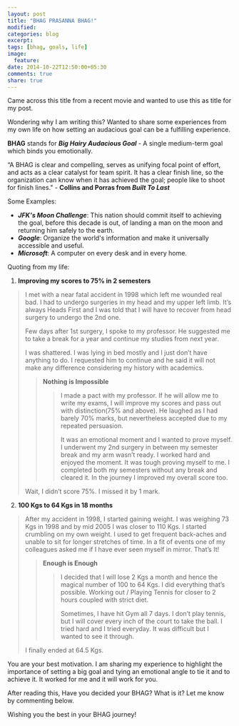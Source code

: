 ```yaml
---
layout: post
title: "BHAG PRASANNA BHAG!"
modified:
categories: blog
excerpt:
tags: [bhag, goals, life]
image:
  feature:
date: 2014-10-22T12:50:00+05:30
comments: true
share: true
---
```

Came across this title from a recent movie and wanted to use this as title for my post.

Wondering why I am writing this? Wanted to share some experiences from my own life on how setting an audacious goal can be a fulfilling experience.

**BHAG** stands for ***Big Hairy Audacious Goal*** - A single medium-term goal which binds you emotionally. 

“A BHAG is clear and compelling, serves as unifying focal point of effort, and acts as a clear catalyst for team spirit. It has a clear finish line, so the organization can know when it has achieved the goal; people like to shoot for finish lines." - **Collins and Porras from _Built To Last_**

Some Examples:

- ***JFK's Moon Challenge***: This nation should commit itself to achieving the goal, before this decade is out, of landing a man on the moon and returning him safely to the earth.
- ***Google***: Organize the world's information and make it universally accessible and useful.
- ***Microsoft***: A computer on every desk and in every home.

Quoting from my life:

1. **Improving my scores to 75% in 2 semesters**
> I met with a near fatal accident in 1998 which left me wounded real bad. I had to undergo surgeries in my head and my upper left limb. It’s always Heads First and I was told that I will have to recover from head surgery to undergo the 2nd one.
> 
> Few days after 1st surgery, I spoke to my professor. He suggested me to take a break for a year and continue my studies from next year. 
> 
> I was shattered. I was lying in bed mostly and I just don’t have anything to do. I requested him to continue and he said it will not make any difference considering my history with academics.
>
>> **Nothing is Impossible**
>>
>>> I made a pact with my professor. If he will allow me to write my exams, I will improve my scores and pass out with distinction(75% and above). He laughed as I had barely 70% marks, but nevertheless accepted due to my repeated persuasion. 
>>>
>>> It was an emotional moment and I wanted to prove myself. I underwent my 2nd surgery in between my semester break and my arm wasn’t ready. I worked hard and enjoyed the moment. It was tough proving myself to me. I completed both my semesters without any break and cleared it. In the journey I improved my overall score too.
>
> Wait, I didn’t score 75%. I missed it by 1 mark.

2. **100 Kgs to 64 Kgs in 18 months**
> After my accident in 1998, I started gaining weight. I was weighing 73 Kgs in 1998 and by mid 2005 I was closer to 110 Kgs. I started crumbling on my own weight. I used to get frequent back-aches and unable to sit for longer stretches of time. In a fit of events one of my colleagues asked me if I have ever seen myself in mirror. That’s It!
>
>> **Enough is Enough**
>>
>>> I decided that I will lose 2 Kgs a month and hence the magical number of 100 to 64 Kgs. I did everything that’s possible. Working out / Playing Tennis for closer to 2 hours coupled with strict diet. 
>>>
>>> Sometimes, I have hit Gym all 7 days. I don’t play tennis, but I will cover every inch of the court to take the ball. I tried hard and I tried everyday. It was difficult but I wanted to see it through. 
>
> I finally ended at 64.5 Kgs.

You are your best motivation. I am sharing my experience to highlight the importance of setting a big goal and tying an emotional angle to tie it and to achieve it. It worked for me and it will work for you.

After reading this, Have you decided your BHAG? What is it? Let me know by commenting below.

Wishing you the best in your BHAG journey!
